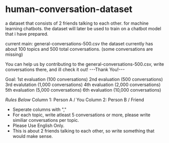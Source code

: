 # human-conversation-dataset
a dataset that consists of 2 friends talking to each other. for machine learning chatbots.
the dataset will later be used to train on a chatbot model that i have prepared.

current main: general-conversations-500.csv
the dataset currently has about 100 topics and 500 total conversations. (some conversations are missing)

You can help us by contributing to the general-conversations-500.csv, write conversations there, and ill check it out!
---Thank You!---

Goal: 1st evaluation (100 conversations) 
         2nd evaluation (500 conversations)
         3rd evalutation (1,000 conversations)
         4th evaluation (2,000 conversations)
         5th evaluation (5,000 conversations)
         6th evaluation (10,000 conversations)

*Rules Below*
Column 1: Person A / You
Column 2: Person B / Friend
- Seperate columns with ","
- For each topic, write atleast 5 conversations or more, please write similiar conversations per topic.
- Please Use English Only.
- This is about 2 friends talking to each other, so write something that would make sense.
